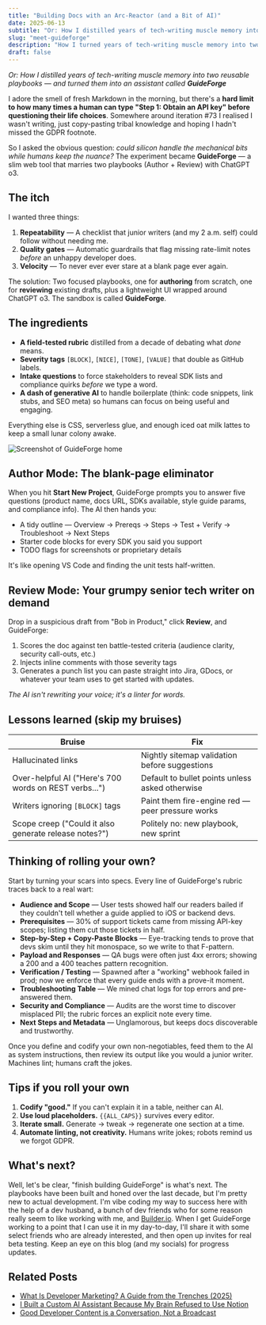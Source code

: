 ```yaml
---
title: "Building Docs with an Arc-Reactor (and a Bit of AI)"
date: 2025-06-13
subtitle: "Or: How I distilled years of tech-writing muscle memory into two reusable playbooks — and turned them into an assistant called GuideForge"
slug: "meet-guideforge"
description: "How I turned years of tech-writing muscle memory into two AI-powered playbooks—and a lightweight assistant named GuideForge."
draft: false
---
```


<!-- Start writing your post below this line --> 
_Or: How I distilled years of tech-writing muscle memory into two reusable playbooks — and turned them into an assistant called **GuideForge**_

I adore the smell of fresh Markdown in the morning, but there's a **hard limit to how many times a human can type "Step 1: Obtain an API key" before questioning their life choices**. Somewhere around iteration #73 I realised I wasn't writing, just copy-pasting tribal knowledge and hoping I hadn't missed the GDPR footnote.

So I asked the obvious question: *could silicon handle the mechanical bits while humans keep the nuance?* The experiment became **GuideForge** — a slim web tool that marries two playbooks (Author + Review) with ChatGPT o3. 

## The itch
I wanted three things:  

1. **Repeatability** — A checklist that junior writers (and my 2 a.m. self) could follow without needing me.  
2. **Quality gates** — Automatic guardrails that flag missing rate-limit notes *before* an unhappy developer does.  
3. **Velocity** — To never ever ever stare at a blank page ever again.

The solution: Two focused playbooks, one for **authoring** from scratch, one for **reviewing** existing drafts, plus a lightweight UI wrapped around ChatGPT o3. The sandbox is called **GuideForge**.

## The ingredients
* **A field-tested rubric** distilled from a decade of debating what *done* means.  
* **Severity tags** `[BLOCK]`, `[NICE]`, `[TONE]`, `[VALUE]` that double as GitHub labels.  
* **Intake questions** to force stakeholders to reveal SDK lists and compliance quirks *before* we type a word.  
* **A dash of generative AI** to handle boilerplate (think: code snippets, link stubs, and SEO meta) so humans can focus on being useful and engaging.

Everything else is CSS, serverless glue, and enough iced oat milk lattes to keep a small lunar colony awake.

![Screenshot of GuideForge home](/images/guideforge_home.png)

## Author Mode: The blank-page eliminator
When you hit **Start New Project**, GuideForge prompts you to answer five questions (product name, docs URL, SDKs available, style guide params, and compliance info). The AI then hands you:

* A tidy outline — Overview → Prereqs → Steps → Test + Verify → Troubleshoot → Next Steps  
* Starter code blocks for every SDK you said you support  
* TODO flags for screenshots or proprietary details  

It's like opening VS Code and finding the unit tests half-written.

## Review Mode: Your grumpy senior tech writer on demand
Drop in a suspicious draft from "Bob in Product," click **Review**, and GuideForge:

1. Scores the doc against ten battle-tested criteria (audience clarity, security call-outs, etc.)  
2. Injects inline comments with those severity tags  
3. Generates a punch list you can paste straight into Jira, GDocs, or whatever your team uses to get started with updates. 

_The AI isn't rewriting your voice; it's a linter for words._

## Lessons learned (skip my bruises)

| Bruise | Fix |
|--------|-----|
| Hallucinated links | Nightly sitemap validation before suggestions |
| Over-helpful AI ("Here's 700 words on REST verbs...") | Default to bullet points unless asked otherwise |
| Writers ignoring `[BLOCK]` tags | Paint them fire-engine red — peer pressure works |
| Scope creep ("Could it also generate release notes?") | Politely no: new playbook, new sprint |

## Thinking of rolling your own?
Start by turning your scars into specs. Every line of GuideForge's rubric traces back to a real wart:

* **Audience and Scope** — User tests showed half our readers bailed if they couldn't tell whether a guide applied to iOS or backend devs.  
* **Prerequisites** — 30% of support tickets came from missing API-key scopes; listing them cut those tickets in half.  
* **Step-by-Step + Copy-Paste Blocks** — Eye-tracking tends to prove that devs skim until they hit monospace, so we write to that F-pattern.  
* **Payload and Responses** — QA bugs were often just 4xx errors; showing a 200 and a 400 teaches pattern recognition.  
* **Verification / Testing** — Spawned after a "working" webhook failed in prod; now we enforce that every guide ends with a prove-it moment.  
* **Troubleshooting Table** — We mined chat logs for top errors and pre-answered them.  
* **Security and Compliance** — Audits are the worst time to discover misplaced PII; the rubric forces an explicit note every time.  
* **Next Steps and Metadata** — Unglamorous, but keeps docs discoverable and trustworthy.

Once you define and codify your own non-negotiables, feed them to the AI as system instructions, then review its output like you would a junior writer. Machines lint; humans craft the jokes.

## Tips if you roll your own
1. **Codify "good."** If you can't explain it in a table, neither can AI.  
2. **Use loud placeholders.** `{{ALL_CAPS}}` survives every editor.  
3. **Iterate small.** Generate → tweak → regenerate one section at a time.  
4. **Automate linting, not creativity.** Humans write jokes; robots remind us we forgot GDPR.

## What's next?
Well, let's be clear, "finish building GuideForge" is what's next. The playbooks have been built and honed over the last decade, but I'm pretty new to actual development. I'm vibe coding my way to success here with the help of a dev husband, a bunch of dev friends who for some reason really seem to like working with me, and [Builder.io](https://www.builder.io/). When I get GuideForge working to a point that I can use it in my day-to-day, I'll share it with some select friends who are already interested, and then open up invites for real beta testing. Keep an eye on this blog (and my socials) for progress updates.

## Related Posts

- [What Is Developer Marketing? A Guide from the Trenches (2025)](/thoughts/dev_mktg_guide/)
- [I Built a Custom AI Assistant Because My Brain Refused to Use Notion](/thoughts/2025-06-12/meet-guppi/)
- [Good Developer Content is a Conversation, Not a Broadcast](/thoughts/2025-06-14/developer-content-conversation-not-broadcast/)

<!-- To add an image, place it in static/images/ and use: ![Alt text](/images/your-image.png) -->